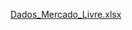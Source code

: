 
[Dados_Mercado_Livre.xlsx](https://github.com/PedroAtemRibeiro/DataImportMercadoLivre/files/10703512/Dados_Mercado_Livre.xlsx)
